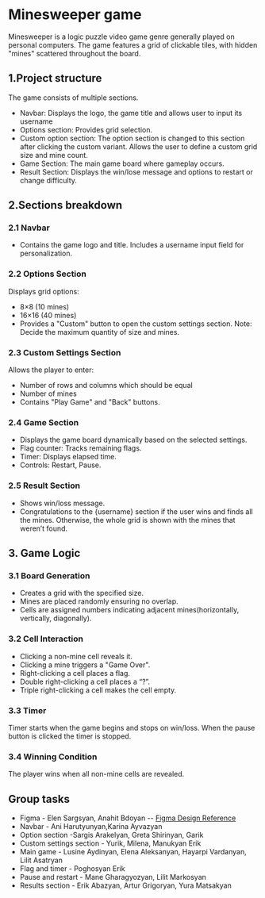 # Minesweeper game
Minesweeper is a logic puzzle video game genre generally played on personal computers. The game features a grid of clickable tiles, with hidden "mines" scattered throughout the board.
## 1.Project structure
The game consists of multiple sections.
- Navbar: Displays the logo, the game title and allows user to input its username
- Options section: Provides grid selection.
- Custom option section: The option section is changed to this section after clicking the custom variant. Allows the user to define a custom grid size and mine count.
- Game Section: The main game board where gameplay occurs.
- Result Section: Displays the win/lose message and options to restart or change difficulty.


## 2.Sections breakdown
### 2.1 Navbar
- Contains the game logo and title. Includes a username input field for personalization.
### 2.2 Options Section
Displays grid options:
- 8×8 (10 mines)
- 16×16 (40 mines)
- Provides a "Custom" button to open the custom settings section. Note: Decide the maximum quantity of size and mines.
### 2.3 Custom Settings Section
Allows the player to enter:
- Number of rows and columns which should be equal
- Number of mines
- Contains "Play Game" and "Back" buttons.
### 2.4 Game Section
- Displays the game board dynamically based on the selected settings.
- Flag counter: Tracks remaining flags.
- Timer: Displays elapsed time.
- Controls: Restart, Pause.
### 2.5 Result Section
- Shows win/loss message. 
- Congratulations to the {username} section if the user wins and finds all the mines.
Otherwise, the whole grid is shown with the mines that weren’t found.


## 3. Game Logic
### 3.1 Board Generation
- Creates a grid with the specified size.
- Mines are placed randomly ensuring no overlap.
- Cells are assigned numbers indicating adjacent mines(horizontally, vertically, diagonally).
### 3.2 Cell Interaction
- Clicking a non-mine cell reveals it.
- Clicking a mine triggers a "Game Over".
- Right-clicking a cell places a flag.
- Double right-clicking a cell places a “?”.
- Triple right-clicking a cell makes the cell empty.
### 3.3 Timer
Timer starts when the game begins and stops on win/loss. When the pause button is clicked the timer is stopped.
### 3.4 Winning Condition
The player wins when all non-mine cells are revealed.



## Group tasks

- Figma - Elen Sargsyan, Anahit Bdoyan -- [Figma Design Reference](https://www.figma.com/design/TSpfZAmZ1M0rpFsHofmELh/Untitled?node-id=0-1&m=dev&t=8IViOfKScibxbmm3)
- Navbar - Ani Harutyunyan,Karina Ayvazyan
- Option section -Sargis Arakelyan, Greta Shirinyan, Garik
- Custom settings section - Yurik, Milena, Manukyan Erik
- Main game - Lusine Aydinyan, Elena Aleksanyan, Hayarpi Vardanyan, Lilit Asatryan
- Flag and timer - Poghosyan Erik
- Pause and restart - Mane Gharagyozyan, Lilit Markosyan
- Results section - Erik Abazyan, Artur Grigoryan, Yura Matsakyan

